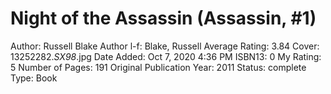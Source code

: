 # Night of the Assassin (Assassin, #1)

Author: Russell Blake
Author l-f: Blake, Russell
Average Rating: 3.84
Cover: 13252282._SX98_.jpg
Date Added: Oct 7, 2020 4:36 PM
ISBN13: 0
My Rating: 5
Number of Pages: 191
Original Publication Year: 2011
Status: complete
Type: Book